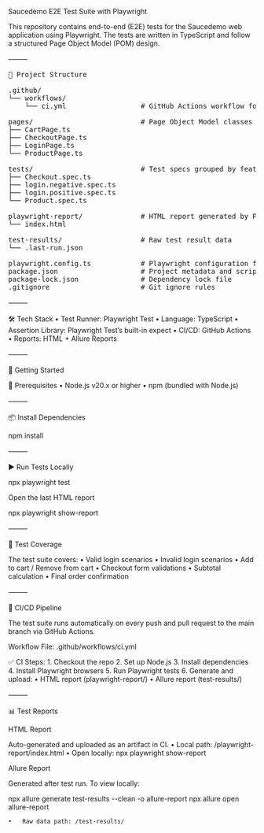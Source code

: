 Saucedemo E2E Test Suite with Playwright

This repository contains end-to-end (E2E) tests for the Saucedemo web application using Playwright. The tests are written in TypeScript and follow a structured Page Object Model (POM) design.

⸻

<pre lang="markdown">
📁 Project Structure

.github/
└── workflows/
    └── ci.yml                  # GitHub Actions workflow for CI pipeline

pages/                          # Page Object Model classes
├── CartPage.ts
├── CheckoutPage.ts
├── LoginPage.ts
└── ProductPage.ts

tests/                          # Test specs grouped by feature
├── Checkout.spec.ts
├── login.negative.spec.ts
├── login.positive.spec.ts
└── Product.spec.ts

playwright-report/              # HTML report generated by Playwright
└── index.html

test-results/                   # Raw test result data
└── .last-run.json

playwright.config.ts            # Playwright configuration file
package.json                    # Project metadata and scripts
package-lock.json               # Dependency lock file
.gitignore                      # Git ignore rules
</pre>


⸻

🛠️ Tech Stack
	•	Test Runner: Playwright Test
	•	Language: TypeScript
	•	Assertion Library: Playwright Test’s built-in expect
	•	CI/CD: GitHub Actions
	•	Reports: HTML + Allure Reports

⸻

🚀 Getting Started

🔧 Prerequisites
	•	Node.js v20.x or higher
	•	npm (bundled with Node.js)

⸻

📦 Install Dependencies

npm install


⸻

▶️ Run Tests Locally

npx playwright test

Open the last HTML report

npx playwright show-report


⸻

🧪 Test Coverage

The test suite covers:
	•	Valid login scenarios
	•	Invalid login scenarios
	•	Add to cart / Remove from cart
	•	Checkout form validations
	•	Subtotal calculation
	•	Final order confirmation

⸻

🔄 CI/CD Pipeline

The test suite runs automatically on every push and pull request to the main branch via GitHub Actions.

Workflow File: .github/workflows/ci.yml

✅ CI Steps:
	1.	Checkout the repo
	2.	Set up Node.js
	3.	Install dependencies
	4.	Install Playwright browsers
	5.	Run Playwright tests
	6.	Generate and upload:
	•	HTML report (playwright-report/)
	•	Allure report (test-results/)

⸻

📊 Test Reports

HTML Report

Auto-generated and uploaded as an artifact in CI.
	•	Local path: /playwright-report/index.html
	•	Open locally: npx playwright show-report

Allure Report

Generated after test run. To view locally:

npx allure generate test-results --clean -o allure-report
npx allure open allure-report

	•	Raw data path: /test-results/